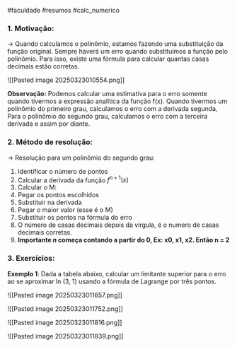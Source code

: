 #faculdade #resumos #calc_numerico
### 1. Motivação:

→ Quando calculamos o polinômio, estamos fazendo uma substituição da função original. Sempre haverá um erro quando substituímos a função pelo polinômio. Para isso, existe uma fórmula para calcular quantas casas decimais estão corretas.

![[Pasted image 20250323010554.png]]


**Observação:** Podemos calcular uma estimativa para o erro somente quando tivermos a expressão analítica da função f(x). Quando tivermos um polinômio do primeiro grau, calculamos o erro com a derivada segunda, Para o polinômio do segundo grau, calculamos o erro com a terceira derivada e assim por diante.

### 2. Método de resolução:

→ Resolução para um polinômio do segundo grau:

1. Identificar o número de pontos
2. Calcular a derivada da função $f^{n+1}(x)$
3. Calcular o M:
4. Pegar os pontos escolhidos
5. Substituir na derivada
6. Pegar o maior valor (esse é o M)
7. Substituir os pontos na fórmula do erro
8. O número de casas decimais depois da virgula, é o numero de casas decimais corretas.
9. **Importante $n$ começa contando a partir do 0, Ex: x0, x1, x2. Então n = 2**

### 3. Exercícios:

**Exemplo 1**: Dada a tabela abaixo, calcular um limitante superior para o
erro ao se aproximar ln (3, 1) usando a fórmula de Lagrange por três
pontos.

![[Pasted image 20250323011657.png]]

![[Pasted image 20250323011752.png]]

![[Pasted image 20250323011816.png]]

![[Pasted image 20250323011839.png]]
